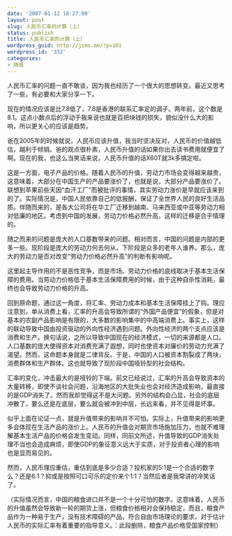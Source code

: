 ```yaml
---
date: '2007-01-12 18:27:00'
layout: post
slug: 人民币汇率的计算（上）
status: publish
title: 人民币汇率的计算（上）
wordpress_guid: http://jsms.me/?p=101
wordpress_id: '332'
categories:
- 随感
---
```


人民币汇率的问题一直不敢谈，因为我也经历了一个很大的思想转变。最近又思考了一些，有必要和大家分享一下。

现在的情况应该是比7.8低了，7.8是香港的联系汇率定的调子。两年前，这个数是8.1。这点小数点后的浮动于我来说也就是百把块钱的损失，貌似没什么大的影响，所以更关心的应该是趋势。

爸在2005年的时候就说，人民币应该升值，我当时坚决反对，人民币的价值越低估，越利于倾销。爸的观点很朴素，人民币升值的话如果你出去读书费用就便宜了啊。现在的我，也这么当笑话来说，人民币升值的话X60T就3k多搞定啦。

这是一方面，电子产品的价格。随着人民币的升值，劳动力市场会变得越来越贵，这意味着，大部分在中国生产的产品要涨价了，也就是说，大部分产品要涨价了。联想到苹果前些天因“血汗工厂”而被批评的事情，其实劳动力涨价是早就应该来到的了。实际情况是，中国人民依靠自己的低报酬，保证了全世界人民的良好生活品质。伴随而来的，是各大公司将在华工厂迁移到越南、马来西亚或中亚等劳动力相对低廉的地区。考虑到中国的发展，劳动力价格必然升高，这样的迁移是合乎情理的。

随之而来的问题是庞大的人口基数带来的问题。相对而言，中国的问题是内部的更多一些。现阶段是庞大的劳动力何去何从，下阶段是众多的老年人谁养。那么，庞大的劳动力是否对改变“劳动力价格必然升高”的判断有影响呢。

这里起主导作用的不是恶性竞争，而是市场。劳动力价格的底线取决于基本生活保障的费用。当劳动力价格低于基本生活保障费用的时候，由于这种自杀性消耗，最终也会导致劳动力价格的升高。

回到原命题，通过这一角度，将汇率、劳动力成本和基本生活保障挂上了钩。理应注意到，单从消费上看，汇率的升高会导致所谓的“外国产品便宜”的假象，但是对基本的农副产品影响是有限的，大多数的影响集中的中高端消费上。事实上，这样的联动导致中国由投资驱动的外向性经济遇到问题。外向性经济的两个支点应该是消费和生产。换句话说，之所以导致中国现在的经济模式，一切的来源都是人口。人口基数的庞大使得资本对消费充满了遐想，同时也使资本对廉价的劳动力充满了渴望。然而，这命题本身就是二律背反。于是，中国的人口被资本割裂成了两块，消费群体和生产群体。这也就导致了现阶段中国哑铃型的社会结构。

汇率的变化，冲击最大的是哑铃的下端。前文已经说过，汇率的升高会导致资本的大量转移，即使不谈社会问题，沿海地区的大批失业也会对经济造成影响，最直接的是GDP消失了。然而我却觉得这不是大问题。另外的结构会凸显，社会的底层冲散了，要么还是在底层，要么就会被冲到中层，长远来看，并不见得是坏事。

似乎上面在论证一点，就是升值带来的影响并不可怕。实际上，升值带来的影响更多会体现在生活产品的涨价上。人民币的升值会对期货市场施加压力，也就不难理解基本生活产品的价格会发生变动。同样，同前文所述，升值导致的GDP消失处理不当也会造成麻烦，即使GDP的象征意义远大于实质，对于投资者心理的影响也是显而易见的。

然而，人民币理应重估，重估到底是多少合适？投机家的5:1是一个合适的数字么？还是6:1？抑或是按照可口可乐的定价来个1:1？当然后者是我常讲的冷笑话了。

（实际情况而言，中国的粮食进口并不是一个十分可怕的数字。这意味着，人民币的升值虽然会导致新一轮的期货上涨，但粮食价格相对会保持稳定，而且，粮食产品作为一种易于生产，没有技术障碍的产品，符合自由市场理论的要求，对于估计人民币的实际汇率有着重要的指导意义。：此段删除，粮食产品价格受国家控制）
